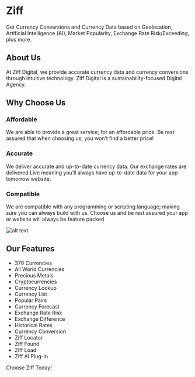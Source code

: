 # Ziff
Get Currency Conversions and Currency Data based on Geolocation, Artificial Intelligence (AI), Market Popularity, Exchange Rate Risk/Exceeding, plus more.

## About Us
At Ziff Digital, we provide accurate currency data and currency conversions through intuitive technology. Ziff Digital is a sustainability-focused Digital Agency.

## Why Choose Us
### Affordable
We are able to provide a great service; for an affordable price. Be rest assured that when choosing us, you won’t find a better price!

### Accurate
We deliver accurate and up-to-date currency data. Our exchange rates are delivered Live meaning you’ll always have up-to-date data for your app tomorrow website.

### Compatible
We are compatible with any programming or scripting language; making sure you can always build with us. Choose us and be rest assured your app or website will always be feature packed

![alt text](https://ziff.digital/wp-content/uploads/2024/05/ziff-digital-gif-5.gif)

## Our Features
* 370 Currencies
* All World Currencies
* Precious Metals
* Cryptocurrencies
* Currency Lookup
* Currency List
* Popular Pairs
* Currency Forecast
* Exchange Rate Risk
* Exchange Difference
* Historical Rates
* Currency Conversion
* Ziff Locator
* Ziff Found
* Ziff Load
* Ziff AI Plug-in

Choose Ziff Today!
